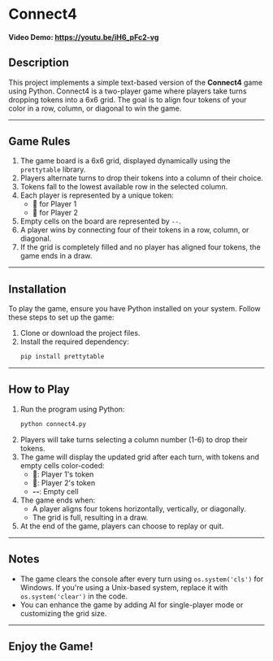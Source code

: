 # Connect4
#### Video Demo: https://youtu.be/iH6_pFc2-vg

## Description
This project implements a simple text-based version of the **Connect4** game using Python. Connect4 is a two-player game where players take turns dropping tokens into a 6x6 grid. The goal is to align four tokens of your color in a row, column, or diagonal to win the game.

---

## Game Rules
1. The game board is a 6x6 grid, displayed dynamically using the `prettytable` library.
2. Players alternate turns to drop their tokens into a column of their choice.
3. Tokens fall to the lowest available row in the selected column.
4. Each player is represented by a unique token:
   - **🔴** for Player 1
   - **🔵** for Player 2
5. Empty cells on the board are represented by `--`.
6. A player wins by connecting four of their tokens in a row, column, or diagonal.
7. If the grid is completely filled and no player has aligned four tokens, the game ends in a draw.

---

## Installation
To play the game, ensure you have Python installed on your system. Follow these steps to set up the game:

1. Clone or download the project files.
2. Install the required dependency:
   ```bash
   pip install prettytable
   ```

---

## How to Play
1. Run the program using Python:
   ```bash
   python connect4.py
   ```
2. Players will take turns selecting a column number (1-6) to drop their tokens.
3. The game will display the updated grid after each turn, with tokens and empty cells color-coded:
   - **🔴**: Player 1's token
   - **🔵**: Player 2's token
   - **--**: Empty cell
4. The game ends when:
   - A player aligns four tokens horizontally, vertically, or diagonally.
   - The grid is full, resulting in a draw.
5. At the end of the game, players can choose to replay or quit.

---

## Notes
- The game clears the console after every turn using `os.system('cls')` for Windows. If you're using a Unix-based system, replace it with `os.system('clear')` in the code.
- You can enhance the game by adding AI for single-player mode or customizing the grid size.

---

## Enjoy the Game!

